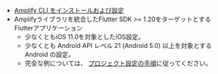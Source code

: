 * [Amplify CLI をインストールおよび設定](https://docs.amplify.aws/cli/start/install)
* Amplifyライブラリを統合したFlutter SDK >= 1.20をターゲットとするFlutterアプリケーション
    * 少なくともiOS 11.0を対象としたiOS設定。
    * 少なくとも Android API レベル 21 (Android 5.0) 以上を対象とする Android の設定。
    * 完全な例については、 [プロジェクト設定の手順](~/lib/project-setup/create-application.md)に従ってください。

